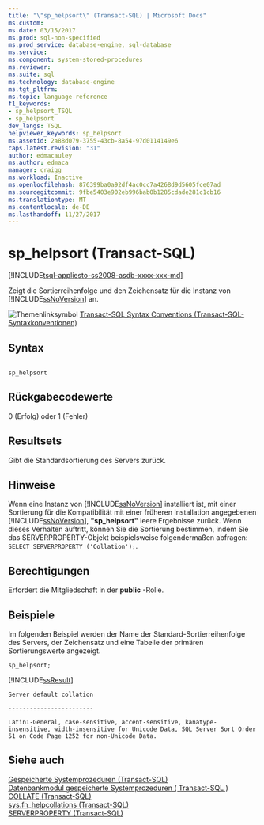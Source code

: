 ```yaml
---
title: "\"sp_helpsort\" (Transact-SQL) | Microsoft Docs"
ms.custom: 
ms.date: 03/15/2017
ms.prod: sql-non-specified
ms.prod_service: database-engine, sql-database
ms.service: 
ms.component: system-stored-procedures
ms.reviewer: 
ms.suite: sql
ms.technology: database-engine
ms.tgt_pltfrm: 
ms.topic: language-reference
f1_keywords:
- sp_helpsort_TSQL
- sp_helpsort
dev_langs: TSQL
helpviewer_keywords: sp_helpsort
ms.assetid: 2a88d079-3755-43cb-8a54-97d0114149e6
caps.latest.revision: "31"
author: edmacauley
ms.author: edmaca
manager: craigg
ms.workload: Inactive
ms.openlocfilehash: 876399ba0a92df4ac0cc7a4268d9d5605fce07ad
ms.sourcegitcommit: 9fbe5403e902eb996bab0b1285cdade281c1cb16
ms.translationtype: MT
ms.contentlocale: de-DE
ms.lasthandoff: 11/27/2017
---
```

# <a name="sphelpsort-transact-sql"></a>sp_helpsort (Transact-SQL)
[!INCLUDE[tsql-appliesto-ss2008-asdb-xxxx-xxx-md](../../includes/tsql-appliesto-ss2008-asdb-xxxx-xxx-md.md)]

  Zeigt die Sortierreihenfolge und den Zeichensatz für die Instanz von [!INCLUDE[ssNoVersion](../../includes/ssnoversion-md.md)] an.  
  
 ![Themenlinksymbol](../../database-engine/configure-windows/media/topic-link.gif "Topic link icon") [Transact-SQL Syntax Conventions (Transact-SQL-Syntaxkonventionen)](../../t-sql/language-elements/transact-sql-syntax-conventions-transact-sql.md)  
  
## <a name="syntax"></a>Syntax  
  
```  
  
sp_helpsort  
```  
  
## <a name="return-code-values"></a>Rückgabecodewerte  
 0 (Erfolg) oder 1 (Fehler)  
  
## <a name="result-sets"></a>Resultsets  
 Gibt die Standardsortierung des Servers zurück.  
  
## <a name="remarks"></a>Hinweise  
 Wenn eine Instanz von [!INCLUDE[ssNoVersion](../../includes/ssnoversion-md.md)] installiert ist, mit einer Sortierung für die Kompatibilität mit einer früheren Installation angegebenen [!INCLUDE[ssNoVersion](../../includes/ssnoversion-md.md)], **"sp_helpsort"** leere Ergebnisse zurück. Wenn dieses Verhalten auftritt, können Sie die Sortierung bestimmen, indem Sie das SERVERPROPERTY-Objekt beispielsweise folgendermaßen abfragen: `SELECT SERVERPROPERTY ('Collation');`.  
  
## <a name="permissions"></a>Berechtigungen  
 Erfordert die Mitgliedschaft in der **public** -Rolle.  
  
## <a name="examples"></a>Beispiele  
 Im folgenden Beispiel werden der Name der Standard-Sortierreihenfolge des Servers, der Zeichensatz und eine Tabelle der primären Sortierungswerte angezeigt.  
  
```  
sp_helpsort;  
```  
  
 [!INCLUDE[ssResult](../../includes/ssresult-md.md)]  
  
 `Server default collation`  
  
 `------------------------`  
  
 `Latin1-General, case-sensitive, accent-sensitive, kanatype-insensitive, width-insensitive for Unicode Data, SQL Server Sort Order 51 on Code Page 1252 for non-Unicode Data.`  
  
## <a name="see-also"></a>Siehe auch  
 [Gespeicherte Systemprozeduren &#40;Transact-SQL&#41;](../../relational-databases/system-stored-procedures/system-stored-procedures-transact-sql.md)   
 [Datenbankmodul gespeicherte Systemprozeduren &#40; Transact-SQL &#41;](../../relational-databases/system-stored-procedures/database-engine-stored-procedures-transact-sql.md)   
 [COLLATE &#40;Transact-SQL&#41;](~/t-sql/statements/collations.md)   
 [sys.fn_helpcollations &#40;Transact-SQL&#41;](../../relational-databases/system-functions/sys-fn-helpcollations-transact-sql.md)   
 [SERVERPROPERTY &#40;Transact-SQL&#41;](../../t-sql/functions/serverproperty-transact-sql.md)  
  
  
